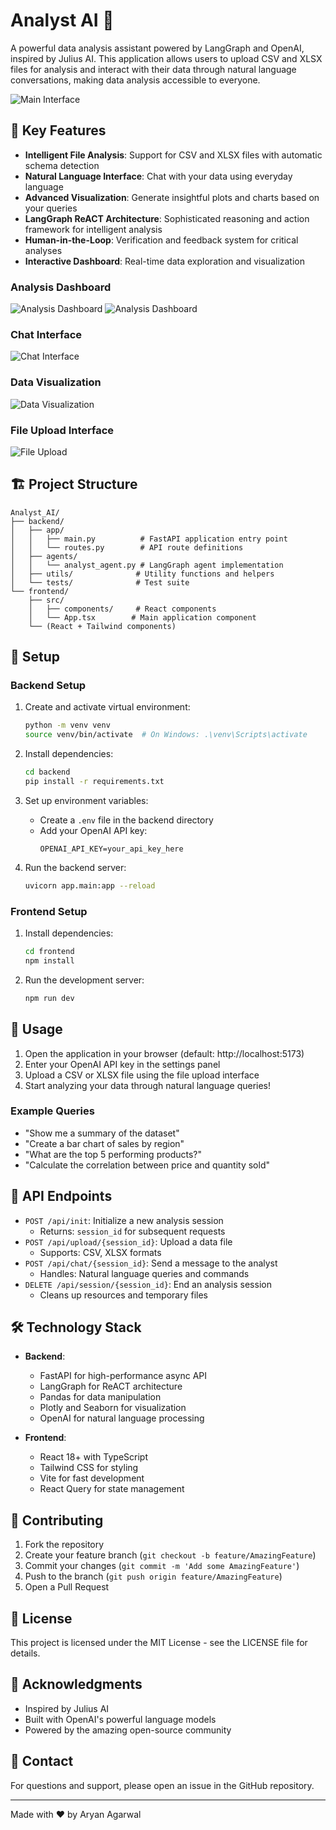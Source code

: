 # Analyst AI 🤖

A powerful data analysis assistant powered by LangGraph and OpenAI, inspired by Julius AI. This application allows users to upload CSV and XLSX files for analysis and interact with their data through natural language conversations, making data analysis accessible to everyone.

![Main Interface](app_images/image_0.png)

## 🌟 Key Features

- **Intelligent File Analysis**: Support for CSV and XLSX files with automatic schema detection
- **Natural Language Interface**: Chat with your data using everyday language
- **Advanced Visualization**: Generate insightful plots and charts based on your queries
- **LangGraph ReACT Architecture**: Sophisticated reasoning and action framework for intelligent analysis
- **Human-in-the-Loop**: Verification and feedback system for critical analyses
- **Interactive Dashboard**: Real-time data exploration and visualization

### Analysis Dashboard
![Analysis Dashboard](app_images/image_1.png)
![Analysis Dashboard](app_images/image.png)

### Chat Interface
![Chat Interface](app_images/image_2.png)

### Data Visualization
![Data Visualization](app_images/image_3.png)

### File Upload Interface
![File Upload](app_images/image_4.png)

## 🏗️ Project Structure

```
Analyst_AI/
├── backend/
│   ├── app/
│   │   ├── main.py          # FastAPI application entry point
│   │   └── routes.py        # API route definitions
│   ├── agents/
│   │   └── analyst_agent.py # LangGraph agent implementation
│   ├── utils/              # Utility functions and helpers
│   └── tests/              # Test suite
└── frontend/
    ├── src/
    │   ├── components/     # React components
    │   └── App.tsx        # Main application component
    └── (React + Tailwind components)
```

## 🚀 Setup

### Backend Setup

1. Create and activate virtual environment:
   ```bash
   python -m venv venv
   source venv/bin/activate  # On Windows: .\venv\Scripts\activate
   ```

2. Install dependencies:
   ```bash
   cd backend
   pip install -r requirements.txt
   ```

3. Set up environment variables:
   - Create a `.env` file in the backend directory
   - Add your OpenAI API key:
     ```
     OPENAI_API_KEY=your_api_key_here
     ```

4. Run the backend server:
   ```bash
   uvicorn app.main:app --reload
   ```

### Frontend Setup

1. Install dependencies:
   ```bash
   cd frontend
   npm install
   ```

2. Run the development server:
   ```bash
   npm run dev
   ```

## 🎯 Usage

1. Open the application in your browser (default: http://localhost:5173)
2. Enter your OpenAI API key in the settings panel
3. Upload a CSV or XLSX file using the file upload interface
4. Start analyzing your data through natural language queries!

### Example Queries
- "Show me a summary of the dataset"
- "Create a bar chart of sales by region"
- "What are the top 5 performing products?"
- "Calculate the correlation between price and quantity sold"

## 🔌 API Endpoints

- `POST /api/init`: Initialize a new analysis session
  - Returns: `session_id` for subsequent requests
- `POST /api/upload/{session_id}`: Upload a data file
  - Supports: CSV, XLSX formats
- `POST /api/chat/{session_id}`: Send a message to the analyst
  - Handles: Natural language queries and commands
- `DELETE /api/session/{session_id}`: End an analysis session
  - Cleans up resources and temporary files

## 🛠️ Technology Stack

- **Backend**:
  - FastAPI for high-performance async API
  - LangGraph for ReACT architecture
  - Pandas for data manipulation
  - Plotly and Seaborn for visualization
  - OpenAI for natural language processing

- **Frontend**:
  - React 18+ with TypeScript
  - Tailwind CSS for styling
  - Vite for fast development
  - React Query for state management

## 🤝 Contributing

1. Fork the repository
2. Create your feature branch (`git checkout -b feature/AmazingFeature`)
3. Commit your changes (`git commit -m 'Add some AmazingFeature'`)
4. Push to the branch (`git push origin feature/AmazingFeature`)
5. Open a Pull Request

## 📝 License

This project is licensed under the MIT License - see the LICENSE file for details.

## 🙏 Acknowledgments

- Inspired by Julius AI
- Built with OpenAI's powerful language models
- Powered by the amazing open-source community

## 📧 Contact

For questions and support, please open an issue in the GitHub repository.

---
Made with ❤️ by Aryan Agarwal
